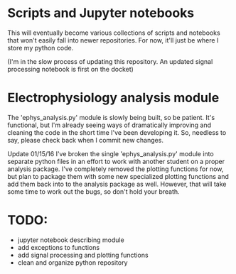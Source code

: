# Scripts and Jupyter notebooks
This will eventually become various collections of scripts and notebooks that won't easily fall into newer repositories. For now, it'll just be where I store my python code.

(I'm in the slow process of updating this repository. An updated signal processing notebook is first on the docket)

# Electrophysiology analysis module
The 'ephys_analysis.py' module is slowly being built, so be patient. It's functional, but I'm already seeing ways of dramatically improving and cleaning the code in the short time I've been developing it. So, needless to say, please check back when I commit new changes.

Update 01/15/16
I've broken the single 'ephys_analysis.py' module into separate python files in an effort to work with another student on a proper analysis package. I've completely removed the plotting functions for now, but plan to package them with some new specialized plotting functions and add them back into to the analysis package as well. However, that will take some time to work out the bugs, so don't hold your breath.

# TODO:
* jupyter notebook describing module
* add exceptions to functions
* add signal processing and plotting functions
* clean and organize python repository